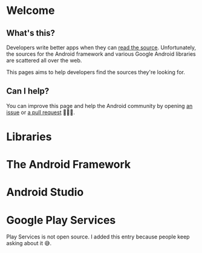 # Welcome

## What's this?

Developers write better apps when they can [read the source](https://blog.codinghorror.com/learn-to-read-the-source-luke/). Unfortunately, the sources for the Android framework and various Google Android libraries are scattered all over the web.

This pages aims to help developers find the sources they're looking for.

## Can I help?

You can improve this page and help the Android community by opening [an issue](https://github.com/pyricau/androidsrc/issues/new) or [a pull request](https://github.com/pyricau/androidsrc/edit/main/README.md) 🙏🙏🙏.

# Libraries

# The Android Framework

# Android Studio

# Google Play Services

Play Services is not open source. I added this entry because people keep asking about it 😅.
